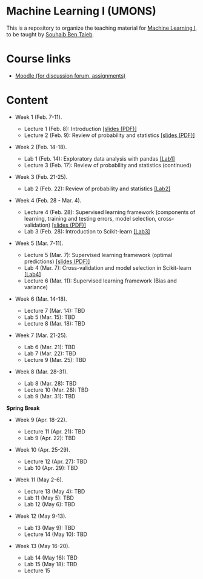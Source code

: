 # Machine Learning I (UMONS)

This is a repository to organize the teaching material for [Machine Learning I](https://applications.umons.ac.be/web/en/pde/2021-2022/aa/S-INFO-256.htm), to be taught by [Souhaib Ben Taieb](http://www.souhaib-bentaieb.com).

# Course links

- [Moodle (for discussion forum, assignments)](https://moodle.umons.ac.be/course/view.php?id=2785)


# Content

- Week 1 (Feb. 7-11). 
  - Lecture 1 (Feb. 8): Introduction [[slides (PDF)]](./slides/1-ml-introduction.pdf)
  - Lecture 2 (Feb. 9): Review of probability and statistics [[slides (PDF)]](./slides/1-ml-prob-stats-review.pdf)

- Week 2 (Feb. 14-18). 
  - Lab 1 (Feb. 14): Exploratory data analysis with pandas [[Lab1]](./labs/Lab1 )
  - Lecture 3 (Feb. 17): Review of probability and statistics (continued)
  
- Week 3 (Feb. 21-25). 
   - Lab 2 (Feb. 22): Review of probability and statistics [[Lab2]](./labs/Lab2)

- Week 4 (Feb. 28 - Mar. 4). 
  - Lecture 4 (Feb. 28): Supervised learning framework (components of learning, training and testing errors, model selection, cross-validation) [[slides (PDF)]](./slides/2-ml-learning-framework.pdf)
  - Lab 3 (Feb. 28): Introduction to Scikit-learn [[Lab3]](./labs/Lab3)

- Week 5 (Mar. 7-11). 
  - Lecture 5 (Mar. 7): Supervised learning framework (optimal predictions) [[slides (PDF)]](./slides/3-ml-optimal-predictions.pdf)
  - Lab 4 (Mar. 7): Cross-validation and model selection in Scikit-learn [[Lab4]](./labs/Lab4)
  - Lecture 6 (Mar. 11): Supervised learning framework (Bias and variance) 

- Week 6 (Mar. 14-18). 
  - Lecture 7 (Mar. 14): TBD
  - Lab 5 (Mar. 15): TBD
  - Lecture 8 (Mar. 18): TBD

- Week 7 (Mar. 21-25). 
  - Lab 6 (Mar. 21): TBD
  - Lab 7 (Mar. 22): TBD
  - Lecture 9 (Mar. 25): TBD

- Week 8 (Mar. 28-31). 
  - Lab 8 (Mar. 28): TBD
  - Lecture 10 (Mar. 28): TBD
  - Lab 9 (Mar. 31): TBD


**Spring Break**


- Week 9 (Apr. 18-22). 
  - Lecture 11 (Apr. 21): TBD
  - Lab 9 (Apr. 22): TBD
 
- Week 10 (Apr. 25-29). 
  - Lecture 12 (Apr. 27): TBD
  - Lab 10 (Apr. 29): TBD

- Week 11 (May 2-6). 
  - Lecture 13 (May 4): TBD
  - Lab 11 (May 5): TBD
  - Lab 12 (May 6): TBD

- Week 12 (May 9-13). 
  - Lab 13 (May 9): TBD
  - Lecture 14 (May 10): TBD

- Week 13 (May 16-20). 
  - Lab 14 (May 16): TBD
  - Lab 15 (May 18): TBD
  - Lecture 15


